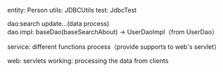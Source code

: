 entity: Person
utils: JDBCUtils
test: JdbcTest

dao:search update...(data process)  
dao.impl: baseDao(baseSearchAbout) -> UserDaoImpl（from UserDao<Interface>）

service: different functions process（provide supports to web's servlet）

web:  servlets working: processing the data from clients
